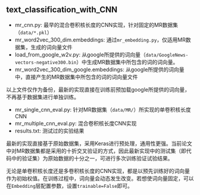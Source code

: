 ## text_classification_with_CNN

- mr_cnn.py: 最早的混合卷积核长度的CNN实现，针对固定的MR数据集（`data/*.pkl`）
- mr_word2vec_300_dim.embeddings: 通过`mr_embedding.py`，仅适用MR数据集，生成的词向量文件
- load_from_google_w2v.py: 从google所提供的词向量（`data/GoogleNews-vectors-negative300.bin`）中生成MR数据集中所包含的词的词向量。
- mr_word2vec_300_dim_google.embeddings: 从google所提供的词向量中，直接产生的MR数据集中所包含的词的词向量文件

以上文件仅作为备份，最新的实现直接在训练前预加载google所提供的词向量，不再基于数据集进行单独训练。

- mr_single_cnn_eval.py: 针对MR数据集（`data/MR/`）所实现的单卷积核长度CNN
- mr_multiple_cnn_eval.py: 混合卷积核长度CNN实现
- results.txt: 测试过的实验结果

最新的实现直接基于原始数据集，采用Keras进行预处理，通用性更强。当前论文中对MR数据集都是采用的十折交叉验证的方式，因此最新实现中的测试集（即代码中的验证集）为原始数据的十分之一，可进行多次训练验证试验结果。

无论是单卷积核长度还是多卷积核长度的CNN实现，都是以预先训练好的词向量作为初始权值。在训练过程中，词向量会动态发生改变。若想使词向量固定，可以在`Embedding`层配置参数，设置`trainable=False`即可。